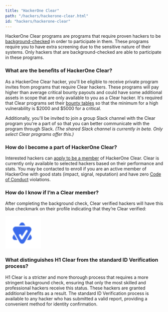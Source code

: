 ```yaml
---
title: "HackerOne Clear"
path: "/hackers/hackerone-clear.html"
id: "hackers/hackerone-clear"
---
```


HackerOne Clear programs are programs that require proven hackers to be [background-checked](/hackers/background-checks.html) in order to participate in them. These programs require you to have extra screening due to the sensitive nature of their systems. Only hackers that are background-checked are able to participate in these programs.  

### What are the benefits of HackerOne Clear?
As a HackerOne Clear hacker, you'll be eligible to receive private program invites from programs that require Clear hackers. These programs will pay higher than average critical bounty payouts and could have some additional assets in scope that are only available to you as a Clear hacker. It's required that Clear programs set their [bounty tables](/organizations/bounty-tables.html) so that the minimum for a high vulnerability is $2000 and $5000 for a critical.

Additionally, you'll be invited to join a group Slack channel with the Clear program you're a part of so that you can better communicate with the program through Slack. *(The shared Slack channel is currently in beta. Only select Clear programs offer this.)* 

### How do I become a part of HackerOne Clear?
Interested hackers can [apply to be a member](https://www.hackerone.com/clear/application) of HackerOne Clear. Clear is currently only available to selected hackers based on their performance and stats. You may be contacted to enroll if you are an active member of HackerOne with good stats (impact, signal, reputation) and have zero [Code of Conduct](https://hackerone.com/disclosure-guidelines) violations.

### How do I know if I’m a Clear member?
After completing the background check, Clear verified hackers will have this blue checkmark on their profile indicating that they’re Clear verified:

![Clear verified checkmark](./images/clear-1.png)

### What distinguishes H1 Clear from the standard ID Verification process?

H1 Clear is a stricter and more thorough process that requires a more stringent background check, ensuring that only the most skilled and professional hackers receive this status. These hackers are granted additional benefits as a result. The standard ID Verification process is available to any hacker who has submitted a valid report, providing a convenient method for identity confirmation.